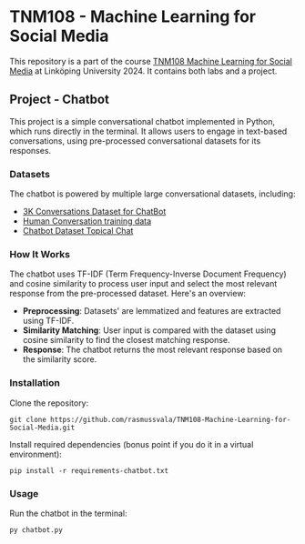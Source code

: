 # TNM108 - Machine Learning for Social Media
 
This repository is a part of the course [TNM108 Machine Learning for Social Media](https://studieinfo.liu.se/en/kurs/TNM108/ht-2024) at Linköping University 2024. It contains both labs and a project.

## Project - Chatbot

This project is a simple conversational chatbot implemented in Python, which runs directly in the terminal. It allows users to engage in text-based conversations, using pre-processed conversational datasets for its responses.

### Datasets

The chatbot is powered by multiple large conversational datasets, including:

- [3K Conversations Dataset for ChatBot](https://www.kaggle.com/datasets/kreeshrajani/3k-conversations-dataset-for-chatbot)
- [Human Conversation training data](https://www.kaggle.com/datasets/projjal1/human-conversation-training-data)
- [Chatbot Dataset Topical Chat](https://www.kaggle.com/datasets/arnavsharmaas/chatbot-dataset-topical-chat)

### How It Works

The chatbot uses TF-IDF (Term Frequency-Inverse Document Frequency) and cosine similarity to process user input and select the most relevant response from the pre-processed dataset. Here's an overview: 

- **Preprocessing**: Datasets' are lemmatized and features are extracted using TF-IDF.
- **Similarity Matching**: User input is compared with the dataset using cosine similarity to find the closest matching response.
- **Response**: The chatbot returns the most relevant response based on the similarity score.

### Installation

Clone the repository:
```
git clone https://github.com/rasmussvala/TNM108-Machine-Learning-for-Social-Media.git
```

Install required dependencies (bonus point if you do it in a virtual environment):
```
pip install -r requirements-chatbot.txt
```

### Usage
Run the chatbot in the terminal:

```
py chatbot.py
```
